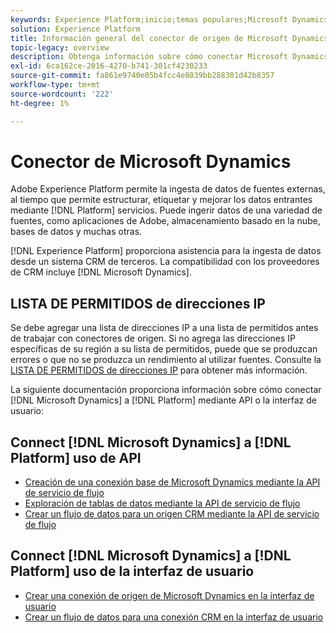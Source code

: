 ```yaml
---
keywords: Experience Platform;inicio;temas populares;Microsoft Dynamics;microsoft dynamics;Dynamics
solution: Experience Platform
title: Información general del conector de origen de Microsoft Dynamics
topic-legacy: overview
description: Obtenga información sobre cómo conectar Microsoft Dynamics a Adobe Experience Platform mediante API o la interfaz de usuario.
exl-id: 6ca162ce-2016-4270-b741-301cf4230233
source-git-commit: fa861e9740e05b4fcc4e8039bb288301d42b8357
workflow-type: tm+mt
source-wordcount: '222'
ht-degree: 1%

---
```


# Conector de Microsoft Dynamics

Adobe Experience Platform permite la ingesta de datos de fuentes externas, al tiempo que permite estructurar, etiquetar y mejorar los datos entrantes mediante [!DNL Platform] servicios. Puede ingerir datos de una variedad de fuentes, como aplicaciones de Adobe, almacenamiento basado en la nube, bases de datos y muchas otras.

[!DNL Experience Platform] proporciona asistencia para la ingesta de datos desde un sistema CRM de terceros. La compatibilidad con los proveedores de CRM incluye [!DNL Microsoft Dynamics].

## LISTA DE PERMITIDOS de direcciones IP

Se debe agregar una lista de direcciones IP a una lista de permitidos antes de trabajar con conectores de origen. Si no agrega las direcciones IP específicas de su región a su lista de permitidos, puede que se produzcan errores o que no se produzca un rendimiento al utilizar fuentes. Consulte la [LISTA DE PERMITIDOS de direcciones IP](../../ip-address-allow-list.md) para obtener más información.

La siguiente documentación proporciona información sobre cómo conectar [!DNL Microsoft Dynamics] a [!DNL Platform] mediante API o la interfaz de usuario:

## Connect [!DNL Microsoft Dynamics] a [!DNL Platform] uso de API

- [Creación de una conexión base de Microsoft Dynamics mediante la API de servicio de flujo](../../tutorials/api/create/crm/ms-dynamics.md)
- [Exploración de tablas de datos mediante la API de servicio de flujo](../../tutorials/api/explore/tabular.md)
- [Crear un flujo de datos para un origen CRM mediante la API de servicio de flujo](../../tutorials/api/collect/crm.md)

## Connect [!DNL Microsoft Dynamics] a [!DNL Platform] uso de la interfaz de usuario

- [Crear una conexión de origen de Microsoft Dynamics en la interfaz de usuario](../../tutorials/ui/create/crm/dynamics.md)
- [Crear un flujo de datos para una conexión CRM en la interfaz de usuario](../../tutorials/ui/dataflow/crm.md)
